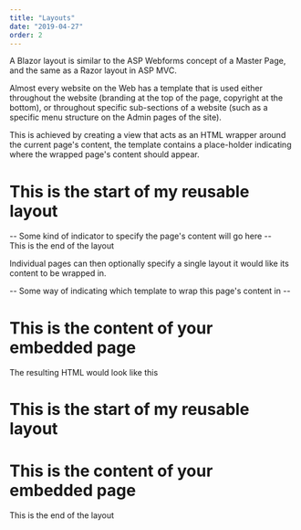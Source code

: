 ```yaml
---
title: "Layouts"
date: "2019-04-27"
order: 2
---
```


A Blazor layout is similar to the ASP Webforms concept of a Master Page, and the same as a Razor layout in ASP MVC.

Almost every website on the Web has a template that is used either throughout the website (branding at the top of the page, copyright at the bottom), or throughout specific sub-sections of a website (such as a specific menu structure on the Admin pages of the site).

This is achieved by creating a view that acts as an HTML wrapper around the current page's content, the template contains a place-holder indicating where the wrapped page's content should appear.

<h1>This is the start of my reusable layout</h1>

<div class="Content">
  -- Some kind of indicator to specify the page's content will go here --
</div>

<footer>
  This is the end of the layout
</footer>

Individual pages can then optionally specify a single layout it would like its content to be wrapped in.

\-- Some way of indicating which template to wrap this page's content in --

<h1>This is the content of your embedded page</h1>

The resulting HTML would look like this

<h1>This is the start of my reusable layout</h1>

<div class="Content">
  <h1>This is the content of your embedded page</h1>
</div>

<footer>
  This is the end of the layout
</footer>


